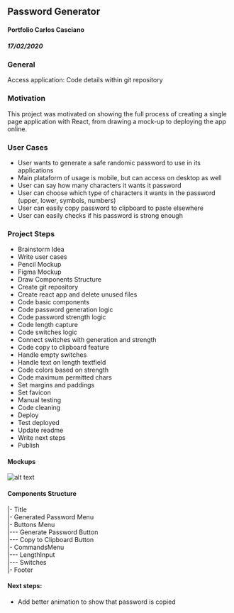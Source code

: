 ## Password Generator
#### Portfolio Carlos Casciano 
##### 17/02/2020


### General
Access application:
Code details within git repository

### Motivation

This project was motivated on showing the full process of creating a single page application with React, from drawing a mock-up to deploying the app online.


### User Cases

- User wants to generate a safe randomic password to use in its applications
- Main plataform of usage is mobile, but can access on desktop as well
- User can say how many characters it wants it password
- User can choose which type of characters it wants in the password (upper, lower, symbols, numbers)
- User can easily copy password to clipboard to paste elsewhere
- User can easily checks if his password is strong enough


### Project Steps

- Brainstorm Idea
- Write user cases
- Pencil Mockup
- Figma Mockup
- Draw Components Structure
- Create git repository
- Create react app and delete unused files
- Code basic components
- Code password generation logic
- Code password strength logic
- Code length capture
- Code switches logic
- Connect switches with generation and strength
- Code copy to clipboard feature
- Handle empty switches
- Handle text on length textfield
- Code colors based on strength
- Code maximum permitted chars
- Set margins and paddings
- Set favicon
- Manual testing
- Code cleaning
- Deploy
- Test deployed
- Update readme
- Write next steps
- Publish

#### Mockups

![alt text](https://i.imgur.com/XWqNURUm.jpg "Drawing Mockup")

#### Components Structure
|- Title  
|- Generated Password Menu  
|- Buttons Menu  
|--- Generate Password Button  
|--- Copy to Clipboard Button  
|- CommandsMenu  
|--- LengthInput  
|--- Switches  
|- Footer  



#### Next steps:
-  Add better animation to show that password is copied